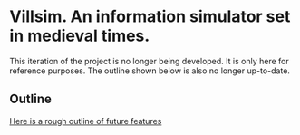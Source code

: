 # Villsim. An information simulator set in medieval times.

This iteration of the project is no longer being developed. It is only here for reference purposes. The outline shown below is also no longer up-to-date.

## Outline
[Here is a rough outline of future features](Outline.md)
